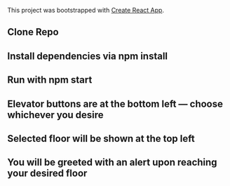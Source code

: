 This project was bootstrapped with [Create React App](https://github.com/facebook/create-react-app).

## Clone Repo


## Install dependencies via npm install



## Run with npm start



## Elevator buttons are at the bottom left — choose whichever you desire



## Selected floor will be shown at the top left



## You will be greeted with an alert upon reaching your desired floor
